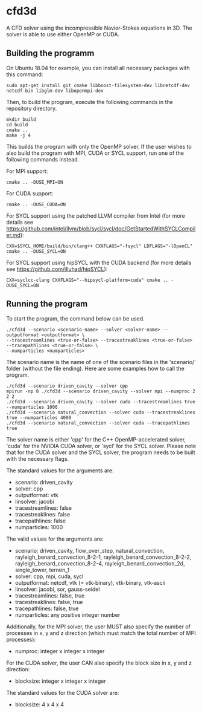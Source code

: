 # cfd3d

A CFD solver using the incompressible Navier-Stokes equations in 3D.
The solver is able to use either OpenMP or CUDA.

## Building the programm

On Ubuntu 18.04 for example, you can install all necessary packages with this command:

```
sudo apt-get install git cmake libboost-filesystem-dev libnetcdf-dev netcdf-bin libglm-dev libopenmpi-dev
```

Then, to build the program, execute the following commands in the repository directory.

```
mkdir build
cd build
cmake ..
make -j 4
```

This builds the program with only the OpenMP solver. If the user wishes to also build the program with MPI, CUDA or SYCL
support, run one of the following commands instead.


For MPI support:

```
cmake .. -DUSE_MPI=ON
```

For CUDA support:

```
cmake .. -DUSE_CUDA=ON
```

For SYCL support using the patched LLVM compiler from Intel (for more details see https://github.com/intel/llvm/blob/sycl/sycl/doc/GetStartedWithSYCLCompiler.md):

```
CXX=$SYCL_HOME/build/bin/clang++ CXXFLAGS="-fsycl" LDFLAGS="-lOpenCL" cmake .. -DUSE_SYCL=ON
```

For SYCL support using hipSYCL with the CUDA backend (for more details see https://github.com/illuhad/hipSYCL):

```
CXX=syclcc-clang CXXFLAGS="--hipsycl-platform=cuda" cmake .. -DUSE_SYCL=ON
```

## Running the program

To start the program, the command below can be used.

```
./cfd3d --scenario <scenario-name> --solver <solver-name> --outputformat <outputformat> \
--tracestreamlines <true-or-false> --tracestreaklines <true-or-false> --tracepathlines <true-or-false> \
--numparticles <numparticles>
```

The scenario name is the name of one of the scenario files in the 'scenario/' folder (without the file ending).
Here are some examples how to call the program.

```
./cfd3d --scenario driven_cavity --solver cpp
mpirun -np 8 ./cfd3d --scenario driven_cavity --solver mpi --numproc 2 2 2
./cfd3d --scenario driven_cavity --solver cuda --tracestreamlines true --numparticles 1000
./cfd3d --scenario natural_convection --solver cuda --tracestreaklines true --numparticles 4000
./cfd3d --scenario natural_convection --solver cuda --tracepathlines true
```

The solver name is either 'cpp' for the C++ OpenMP-accelerated solver, 'cuda' for the NVIDIA CUDA solver, or 'sycl' for
the SYCL solver. Please note that for the CUDA solver and the SYCL solver, the program needs to be built with the
necessary flags.

The standard values for the arguments are:
* scenario: driven_cavity
* solver: cpp
* outputformat: vtk
* linsolver: jacobi
* tracestreamlines: false
* tracestreaklines: false
* tracepathlines: false
* numparticles: 1000

The valid values for the arguments are:
* scenario: driven_cavity, flow_over_step, natural_convection, rayleigh_benard_convection_8-2-1,
rayleigh_benard_convection_8-2-2, rayleigh_benard_convection_8-2-4, rayleigh_benard_convection_2d,
single_tower, terrain_1
* solver: cpp, mpi, cuda, sycl
* outputformat: netcdf, vtk (= vtk-binary), vtk-binary, vtk-ascii
* linsolver: jacobi, sor, gauss-seidel
* tracestreamlines: false, true
* tracestreaklines: false, true
* tracepathlines: false, true
* numparticles: any positive integer number

Additionally, for the MPI solver, the user MUST also specify the number of processes in x, y and z direction (which must
match the total number of MPI processes):
* numproc: integer x integer x integer

For the CUDA solver, the user CAN also specify the block size in x, y and z direction:
* blocksize: integer x integer x integer

The standard values for the CUDA solver are:
* blocksize: 4 x 4 x 4
